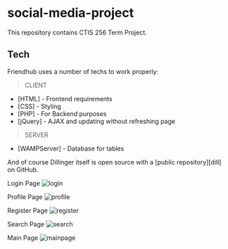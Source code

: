 # social-media-project

This repository contains CTIS 256 Term Project.

## Tech

Friendhub uses a number of techs to work properly:
> CLIENT
- [HTML] - Frontend requirements
- [CSS] - Styling
- [PHP] - For Backend purposes
- [jQuery] -  AJAX and updating without refreshing page
> SERVER
- [WAMPServer] - Database for tables

And of course Dillinger itself is open source with a [public repository][dill]
 on GitHub.


Login Page
![login](https://github.com/cakmakenes/social-media-project/assets/106914735/af22d2c1-a377-4d0d-892d-b1cd95e447d6)

Profile Page
![profile](https://github.com/cakmakenes/social-media-project/assets/106914735/c2406e1e-dfaf-4b7c-886e-03593eca06ff)

Register Page
![register](https://github.com/cakmakenes/social-media-project/assets/106914735/db60d6e5-dec9-4953-87a5-c7c583b97450)

Search Page
![search](https://github.com/cakmakenes/social-media-project/assets/106914735/25f6751c-a10d-462e-a043-b5bded4770f2)

Main Page
![mainpage](https://github.com/cakmakenes/social-media-project/assets/106914735/e68d75cf-70b6-42f3-ab8e-e14e13de2968)


